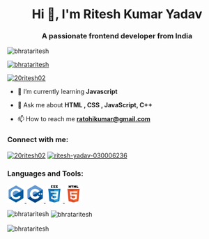 <h1 align="center">Hi 👋, I'm Ritesh Kumar Yadav</h1>
<h3 align="center">A passionate frontend developer from India</h3>

<p align="left"> <img src="https://komarev.com/ghpvc/?username=bhrataritesh&label=Profile%20views&color=0e75b6&style=flat" alt="bhrataritesh" /> </p>

<p align="left"> <a href="https://github.com/ryo-ma/github-profile-trophy"><img src="https://github-profile-trophy.vercel.app/?username=bhrataritesh" alt="bhrataritesh" /></a> </p>

<p align="left"> <a href="https://twitter.com/20ritesh02" target="blank"><img src="https://img.shields.io/twitter/follow/20ritesh02?logo=twitter&style=for-the-badge" alt="20ritesh02" /></a> </p>

- 🌱 I’m currently learning **Javascript**

- 💬 Ask me about **HTML , CSS , JavaScript, C++**

- 📫 How to reach me **ratohikumar@gmail.com**

<h3 align="left">Connect with me:</h3>
<p align="left">
<a href="https://twitter.com/20ritesh02" target="blank"><img align="center" src="https://raw.githubusercontent.com/rahuldkjain/github-profile-readme-generator/master/src/images/icons/Social/twitter.svg" alt="20ritesh02" height="30" width="40" /></a>
<a href="https://linkedin.com/in/ritesh-yadav-030006236" target="blank"><img align="center" src="https://raw.githubusercontent.com/rahuldkjain/github-profile-readme-generator/master/src/images/icons/Social/linked-in-alt.svg" alt="ritesh-yadav-030006236" height="30" width="40" /></a>
</p>

<h3 align="left">Languages and Tools:</h3>
<p align="left"> <a href="https://www.cprogramming.com/" target="_blank" rel="noreferrer"> <img src="https://raw.githubusercontent.com/devicons/devicon/master/icons/c/c-original.svg" alt="c" width="40" height="40"/> </a> <a href="https://www.w3schools.com/cpp/" target="_blank" rel="noreferrer"> <img src="https://raw.githubusercontent.com/devicons/devicon/master/icons/cplusplus/cplusplus-original.svg" alt="cplusplus" width="40" height="40"/> </a> <a href="https://www.w3schools.com/css/" target="_blank" rel="noreferrer"> <img src="https://raw.githubusercontent.com/devicons/devicon/master/icons/css3/css3-original-wordmark.svg" alt="css3" width="40" height="40"/> </a> <a href="https://www.w3.org/html/" target="_blank" rel="noreferrer"> <img src="https://raw.githubusercontent.com/devicons/devicon/master/icons/html5/html5-original-wordmark.svg" alt="html5" width="40" height="40"/> </a> </p>

<p><img align="left" src="https://github-readme-stats.vercel.app/api/top-langs?username=bhrataritesh&show_icons=true&locale=en&layout=compact" alt="bhrataritesh" /></p>

<p>&nbsp;<img align="center" src="https://github-readme-stats.vercel.app/api?username=bhrataritesh&show_icons=true&locale=en" alt="bhrataritesh" /></p>

<p><img align="center" src="https://github-readme-streak-stats.herokuapp.com/?user=bhrataritesh&" alt="bhrataritesh" /></p>
